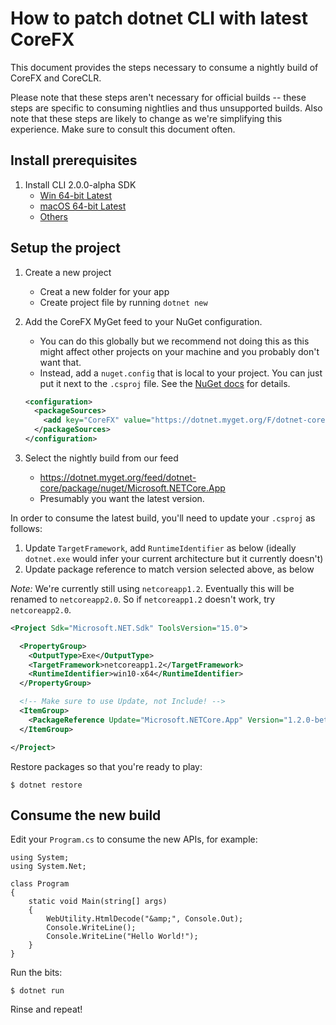# How to patch dotnet CLI with latest CoreFX

This document provides the steps necessary to consume a nightly build of CoreFX
and CoreCLR.

Please note that these steps aren't necessary for official builds -- these steps
are specific to consuming nightlies and thus unsupported builds. Also note that
these steps are likely to change as we're simplifying this experience. Make
sure to consult this document often.

## Install prerequisites

1. Install CLI 2.0.0-alpha SDK
    - [Win 64-bit Latest](https://dotnetcli.blob.core.windows.net/dotnet/Sdk/master/dotnet-dev-win-x64.latest.exe)
    - [macOS 64-bit Latest](https://dotnetcli.blob.core.windows.net/dotnet/Sdk/master/dotnet-dev-osx-x64.latest.pkg)
    - [Others](https://github.com/dotnet/cli/blob/master/README.md)

## Setup the project

1. Create a new project
    - Creat a new folder for your app
    - Create project file by running `dotnet new`

2. Add the CoreFX MyGet feed to your NuGet configuration.
    - You can do this globally but we recommend not doing this as this might
      affect other projects on your machine and you probably don't want that.
    - Instead, add a `nuget.config` that is local to your project. You can
      just put it next to the `.csproj` file.
      See the [NuGet docs](https://docs.nuget.org/ndocs/consume-packages/configuring-nuget-behavior)
      for details.

    ```xml
    <configuration>
      <packageSources>
        <add key="CoreFX" value="https://dotnet.myget.org/F/dotnet-core/api/v3/index.json" />
      </packageSources>
    </configuration>
    ```

3. Select the nightly build from our feed
    - <https://dotnet.myget.org/feed/dotnet-core/package/nuget/Microsoft.NETCore.App>
    - Presumably you want the latest version.

In order to consume the latest build, you'll need to update your `.csproj`
as follows:

1. Update `TargetFramework`, add `RuntimeIdentifier` as below (ideally
   `dotnet.exe` would infer your current architecture but it currently doesn't)
2. Update package reference to match version selected above, as below

*Note:* We're currently still using `netcoreapp1.2`. Eventually this will be
renamed to `netcoreapp2.0`. So if `netcoreapp1.2` doesn't work, try
`netcoreapp2.0`.

```xml
<Project Sdk="Microsoft.NET.Sdk" ToolsVersion="15.0">

  <PropertyGroup>
    <OutputType>Exe</OutputType>
    <TargetFramework>netcoreapp1.2</TargetFramework>
    <RuntimeIdentifier>win10-x64</RuntimeIdentifier>
  </PropertyGroup>

  <!-- Make sure to use Update, not Include! -->
  <ItemGroup>
    <PackageReference Update="Microsoft.NETCore.App" Version="1.2.0-beta-001285-00" />
  </ItemGroup>

</Project>
```

Restore packages so that you're ready to play:

```
$ dotnet restore
```

## Consume the new build

Edit your `Program.cs` to consume the new APIs, for example:

```CSharp
using System;
using System.Net;

class Program
{
    static void Main(string[] args)
    {
        WebUtility.HtmlDecode("&amp;", Console.Out);
        Console.WriteLine();
        Console.WriteLine("Hello World!");
    }
}
```

Run the bits:

```
$ dotnet run
```

Rinse and repeat!
